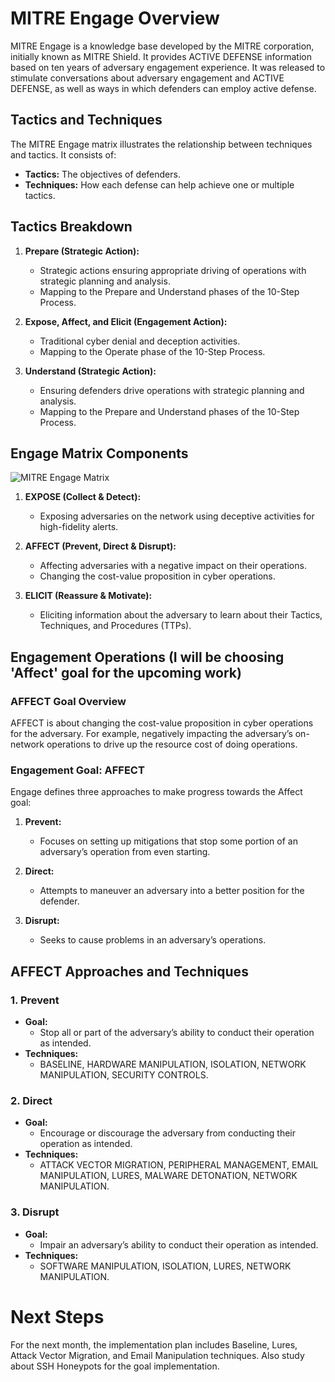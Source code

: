# MITRE Engage Overview

MITRE Engage is a knowledge base developed by the MITRE corporation, initially known as MITRE Shield. It provides ACTIVE DEFENSE information based on ten years of adversary engagement experience. It was released to stimulate conversations about adversary engagement and ACTIVE DEFENSE, as well as ways in which defenders can employ active defense.



## Tactics and Techniques

The MITRE Engage matrix illustrates the relationship between techniques and tactics. It consists of:

- **Tactics:** The objectives of defenders.
- **Techniques:** How each defense can help achieve one or multiple tactics.

## Tactics Breakdown

1. **Prepare (Strategic Action):**
   - Strategic actions ensuring appropriate driving of operations with strategic planning and analysis.
   - Mapping to the Prepare and Understand phases of the 10-Step Process.

2. **Expose, Affect, and Elicit (Engagement Action):**
   - Traditional cyber denial and deception activities.
   - Mapping to the Operate phase of the 10-Step Process.

3. **Understand (Strategic Action):**
   - Ensuring defenders drive operations with strategic planning and analysis.
   - Mapping to the Prepare and Understand phases of the 10-Step Process.

## Engage Matrix Components


![MITRE Engage Matrix](https://github.com/0hex7/IIPP-Internship/assets/108691415/049e144d-e0ee-442a-941f-1857c4c04b79)


1. **EXPOSE (Collect & Detect):**
   - Exposing adversaries on the network using deceptive activities for high-fidelity alerts.

2. **AFFECT (Prevent, Direct & Disrupt):**
   - Affecting adversaries with a negative impact on their operations.
   - Changing the cost-value proposition in cyber operations.

3. **ELICIT (Reassure & Motivate):**
   - Eliciting information about the adversary to learn about their Tactics, Techniques, and Procedures (TTPs).

## Engagement Operations (I will be choosing 'Affect' goal for the upcoming work)

### AFFECT Goal Overview

AFFECT is about changing the cost-value proposition in cyber operations for the adversary. For example, negatively impacting the adversary’s on-network operations to drive up the resource cost of doing operations.

### Engagement Goal: AFFECT

Engage defines three approaches to make progress towards the Affect goal:

1. **Prevent:**
   - Focuses on setting up mitigations that stop some portion of an adversary’s operation from even starting.

2. **Direct:**
   - Attempts to maneuver an adversary into a better position for the defender.

3. **Disrupt:**
   - Seeks to cause problems in an adversary’s operations.

## AFFECT Approaches and Techniques

### 1. Prevent

- **Goal:**
  - Stop all or part of the adversary’s ability to conduct their operation as intended.
- **Techniques:**
  - BASELINE, HARDWARE MANIPULATION, ISOLATION, NETWORK MANIPULATION, SECURITY CONTROLS.

### 2. Direct

- **Goal:**
  - Encourage or discourage the adversary from conducting their operation as intended.
- **Techniques:**
  - ATTACK VECTOR MIGRATION, PERIPHERAL MANAGEMENT, EMAIL MANIPULATION, LURES, MALWARE DETONATION, NETWORK MANIPULATION.

### 3. Disrupt

- **Goal:**
  - Impair an adversary’s ability to conduct their operation as intended.
- **Techniques:**
  - SOFTWARE MANIPULATION, ISOLATION, LURES, NETWORK MANIPULATION.


# Next Steps

For the next month, the implementation plan includes Baseline, Lures, Attack Vector Migration, and Email Manipulation techniques.
Also study about SSH Honeypots for the goal implementation.
